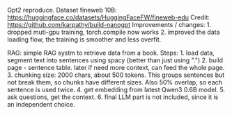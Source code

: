 

Gpt2 reproduce. Dataset fineweb 10B: https://huggingface.co/datasets/HuggingFaceFW/fineweb-edu
Credit: https://github.com/karpathy/build-nanogpt
Improvements / changes: 
	1. dropped muti-gpu training, torch.compile now works
	2. improved the data loading flow, the training is smoother and less overfit.

RAG: simple RAG systm to retrieve data from a book. 
Steps:
	1. load data, segment text into sentences using spacy (better than just using ".")
	2. build page - sentence table. later if need more context, can feed the whole page.
	3. chunking size: 2000 chars, about 500 tokens. This groups sentences but not break them, so chunks have different sizes. Also 50% overlap, so each sentence is used twice.
	4. get embedding from latest Qwen3 0.6B model.
	5. ask questions, get the context.
	6. final LLM part is not included, since it is an independent choice.
